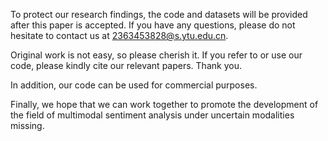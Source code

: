 To protect our research findings, the code and datasets will be provided after this paper is accepted. If you have any questions, please do not hesitate to contact us at 2363453828@s.ytu.edu.cn. 

Original work is not easy, so please cherish it. If you refer to or use our code, please kindly cite our relevant papers. Thank you.

In addition, our code can be used for commercial purposes. 

Finally, we hope that we can work together to promote the development of the field of multimodal sentiment analysis under uncertain modalities missing. 
